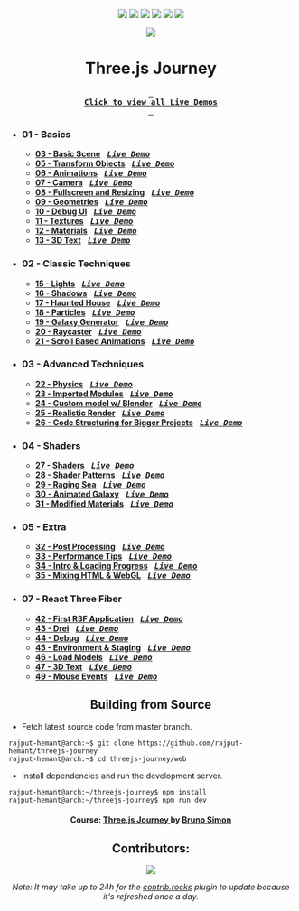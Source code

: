 <div align=center>

![][views] ![][stars] ![][forks] ![][issues] ![][license] ![][repo-size]

![][logo]

# Three.js Journey

**[<kbd> <br> **Click to view all Live Demos** <br> </kbd>][site]**

</div>

- ### 01 - Basics

  - [**03 - Basic Scene**][3c] &nbsp; **[<kbd>**_Live Demo_**</kbd>][3]**
  - [**05 - Transform Objects**][5c] &nbsp; **[<kbd>**_Live Demo_**</kbd>][5]**
  - [**06 - Animations**][6c] &nbsp; **[<kbd>**_Live Demo_**</kbd>][6]**
  - [**07 - Camera**][7c] &nbsp; **[<kbd>**_Live Demo_**</kbd>][7]**
  - [**08 - Fullscreen and Resizing**][8c] &nbsp; **[<kbd>**_Live Demo_**</kbd>][8]**
  - [**09 - Geometries**][9c] &nbsp; **[<kbd>**_Live Demo_**</kbd>][9]**
  - [**10 - Debug UI**][10c] &nbsp; **[<kbd>**_Live Demo_**</kbd>][10]**
  - [**11 - Textures**][11c] &nbsp; **[<kbd>**_Live Demo_**</kbd>][11]**
  - [**12 - Materials**][12c] &nbsp; **[<kbd>**_Live Demo_**</kbd>][12]**
  - [**13 - 3D Text**][13c] &nbsp; **[<kbd>**_Live Demo_**</kbd>][13]**

- ### 02 - Classic Techniques

  - [**15 - Lights**][15c] &nbsp; **[<kbd>**_Live Demo_**</kbd>][15]**
  - [**16 - Shadows**][16c] &nbsp; **[<kbd>**_Live Demo_**</kbd>][16]**
  - [**17 - Haunted House**][17c] &nbsp; **[<kbd>**_Live Demo_**</kbd>][17]**
  - [**18 - Particles**][18c] &nbsp; **[<kbd>**_Live Demo_**</kbd>][18]**
  - [**19 - Galaxy Generator**][19c] &nbsp; **[<kbd>**_Live Demo_**</kbd>][19]**
  - [**20 - Raycaster**][20c] &nbsp; **[<kbd>**_Live Demo_**</kbd>][20]**
  - [**21 - Scroll Based Animations**][21c] &nbsp; **[<kbd>**_Live Demo_**</kbd>][21]**

- ### 03 - Advanced Techniques

  - [**22 - Physics**][22c] &nbsp; **[<kbd>**_Live Demo_**</kbd>][22]**
  - [**23 - Imported Modules**][23c] &nbsp; **[<kbd>**_Live Demo_**</kbd>][23]**
  - [**24 - Custom model w/ Blender**][24c] &nbsp; **[<kbd>**_Live Demo_**</kbd>][24]**
  - [**25 - Realistic Render**][25c] &nbsp; **[<kbd>**_Live Demo_**</kbd>][25]**
  - [**26 - Code Structuring for Bigger Projects**][26c] &nbsp; **[<kbd>**_Live Demo_**</kbd>][26]**

- ### 04 - Shaders

  - [**27 - Shaders**][27c] &nbsp; **[<kbd>**_Live Demo_**</kbd>][27]**
  - [**28 - Shader Patterns**][28c] &nbsp; **[<kbd>**_Live Demo_**</kbd>][28]**
  - [**29 - Raging Sea**][29c] &nbsp; **[<kbd>**_Live Demo_**</kbd>][29]**
  - [**30 - Animated Galaxy**][30c] &nbsp; **[<kbd>**_Live Demo_**</kbd>][30]**
  - [**31 - Modified Materials**][31c] &nbsp; **[<kbd>**_Live Demo_**</kbd>][31]**

- ### 05 - Extra

  - [**32 - Post Processing**][32c] &nbsp; **[<kbd>**_Live Demo_**</kbd>][32]**
  - [**33 - Performance Tips**][33c] &nbsp; **[<kbd>**_Live Demo_**</kbd>][33]**
  - [**34 - Intro & Loading Progress**][34c] &nbsp; **[<kbd>**_Live Demo_**</kbd>][34]**
  - [**35 - Mixing HTML & WebGL**][35c] &nbsp; **[<kbd>**_Live Demo_**</kbd>][35]**

- ### 07 - React Three Fiber
  - [**42 - First R3F Application**][42c] &nbsp; **[<kbd>**_Live Demo_**</kbd>][42]**
  - [**43 - Drei**][43c] &nbsp; **[<kbd>**_Live Demo_**</kbd>][43]**
  - [**44 - Debug**][44c] &nbsp; **[<kbd>**_Live Demo_**</kbd>][44]**
  - [**45 - Environment & Staging**][45c] &nbsp; **[<kbd>**_Live Demo_**</kbd>][45]**
  - [**46 - Load Models**][46c] &nbsp; **[<kbd>**_Live Demo_**</kbd>][46]**
  - [**47 - 3D Text**][47c] &nbsp; **[<kbd>**_Live Demo_**</kbd>][47]**
  - [**49 - Mouse Events**][49c] &nbsp; **[<kbd>**_Live Demo_**</kbd>][49]**

<div align="center">

## Building from Source

</div>

- Fetch latest source code from master branch.

```console
rajput-hemant@arch:~$ git clone https://github.com/rajput-hemant/threejs-journey
rajput-hemant@arch:~$ cd threejs-journey/web
```

- Install dependencies and run the development server.

```console
rajput-hemant@arch:~/threejs-journey$ npm install
rajput-hemant@arch:~/threejs-journey$ npm run dev
```

<div align = center>

#### Course: [Three.js Journey ][course] by [Bruno Simon][bruno]

## Contributors:

[![][contributors]][contributors-graph]

_Note: It may take up to 24h for the [contrib.rocks][contrib-rocks] plugin to update because it's refreshed once a day._

</div>

<!----------------------------------{ Labels }--------------------------------->

[views]: https://komarev.com/ghpvc/?username=threejs-journey&label=view%20counter&color=red&style=flat
[repo-size]: https://img.shields.io/github/repo-size/rajput-hemant/threejs-journey
[issues]: https://img.shields.io/github/issues-raw/rajput-hemant/threejs-journey
[license]: https://img.shields.io/github/license/rajput-hemant/threejs-journey
[forks]: https://img.shields.io/github/forks/rajput-hemant/threejs-journey?style=flat
[stars]: https://img.shields.io/github/stars/rajput-hemant/threejs-journey
[contributors]: https://contrib.rocks/image?repo=rajput-hemant/threejs-journey&max=500
[contributors-graph]: https://github.com/rajput-hemant/threejs-journey/graphs/contributors
[contrib-rocks]: https://contrib.rocks/preview?repo=rajput-hemant%2Fthreejs-journey

<!------------------------------------{ src }----------------------------------->

[3c]: ../src/01-basics/03-basic-scene/
[5c]: ../src/01-basics/05-transform-objects/
[6c]: ../src/01-basics/06-animations/
[7c]: ../src/01-basics/07-camera/
[8c]: ../src/01-basics/08-fullscreen-and-resizing/
[9c]: ../src/01-basics/09-geometries/
[10c]: ../src/01-basics/10-debug-ui/
[11c]: ../src/01-basics/11-textures/
[12c]: ../src/01-basics/12-materials/
[13c]: ../src/01-basics/13-3d-text/
[15c]: ../src/02-classic-techniques/15-lights/
[16c]: ../src/02-classic-techniques/16-shadows/
[17c]: ../src/02-classic-techniques/17-haunted-house/
[18c]: ../src/02-classic-techniques/18-particles/
[19c]: ../src/02-classic-techniques/19-galaxy-generator/
[20c]: ../src/02-classic-techniques/20-raycaster/
[21c]: ../src/02-classic-techniques/21-scroll-based-animations/
[22c]: ../src/03-advanced-techniques/22-physics/
[23c]: ../src/03-advanced-techniques/23-imported-modules/
[24c]: ../src/03-advanced-techniques/24-custom-model-with-blender/
[25c]: ../src/03-advanced-techniques/25-realistic-render/
[26c]: ../src/03-advanced-techniques/26-code-structuring-for-bigger-projects/
[27c]: ../src/04-shaders/27-shaders/
[28c]: ../src/04-shaders/28-shader-patterns/
[29c]: ../src/04-shaders/29-raging-sea/
[30c]: ../src/04-shaders/30-animated-galaxy/
[31c]: ../src/04-shaders/31-modified-materials/
[32c]: ../src/05-extra/32-post-processing/
[33c]: ../src/05-extra/33-performance-tips/
[34c]: ../src/05-extra/34-intro-and-loading-progress/
[35c]: ../src/05-extra/35-mixing-html-and-webgl/
[42c]: ../src/07-react-three-fiber/42-first-r3f-application/
[43c]: ../src/07-react-three-fiber/43-drei/
[44c]: ../src/07-react-three-fiber/44-debug/
[45c]: ../src/07-react-three-fiber/45-environment-and-staging/
[46c]: ../src/07-react-three-fiber/46-load-models/
[47c]: ../src/07-react-three-fiber/47-3d-text/
[49c]: ../src/07-react-three-fiber/49-mouse-events/

<!-----------------------------------{ demos }---------------------------------->

[site]: https://threejs-journey-master.vercel.app
[3]: https://basics-threejs-journey.vercel.app
[5]: https://transform-objects-threejs-journey.vercel.app
[6]: https://animations-threejs-journey.vercel.app
[7]: https://camera-threejs-journey.vercel.app
[8]: https://fullscreen-and-resizing-threejs-journey.vercel.app
[9]: https://geometries-threejs-journey.vercel.app
[10]: https://debug-ui-threejs-journey.vercel.app
[11]: https://textures-threejs-journey.vercel.app
[12]: https://materials-threejs-journey.vercel.app
[13]: https://3d-text-threejs-journey.vercel.app
[15]: https://lights-threejs-journey.vercel.app
[16]: https://shadows-threejs-journey.vercel.app
[17]: https://haunted-house-threejs-journey.vercel.app
[18]: https://particles-threejs-journey.vercel.app
[19]: https://galaxy-generator-threejs-journey.vercel.app
[20]: https://raycaster-threejs-journey.vercel.app
[21]: https://scroll-based-animations-threejs-journey.vercel.app
[22]: https://physics-threejs-journey.vercel.app
[23]: https://imported-modules-threejs-journey.vercel.app
[24]: https://custom-model-with-blender-threejs-journey.vercel.app
[25]: https://realistic-render-threejs-journey.vercel.app
[26]: https://code-structuring-for-bigger-projects-threejs-journey.vercel.app
[27]: https://shaders-threejs-journey.vercel.app
[28]: https://shader-patterns-threejs-journey.vercel.app
[29]: https://raging-sea-threejs-journey.vercel.app
[30]: https://animated-galaxy-threejs-journey.vercel.app
[31]: https://modified-materials-threejs-journey.vercel.app
[32]: https://post-processing-threejs-journey.vercel.app
[33]: https://performance-tips-threejs-journey.vercel.app
[34]: https://intro-and-loading-progress-threejs-journey.vercel.app
[35]: https://mixing-html-and-webgl-threejs-journey.vercel.app
[42]: https://first-r3f-application-threejs-journey.vercel.app
[43]: https://drei-threejs-journey.vercel.app
[44]: https://debug-threejs-journey.vercel.app
[45]: https://environment-and-staging-threejs-journey.vercel.app
[46]: https://load-models-threejs-journey.vercel.app
[47]: https://r3f-3d-text-threejs-journey.vercel.app
[49]: https://mouse-events-threejs-journey.vercel.app

<!-----------------------------------{ Links }---------------------------------->

[course]: https://threejs-journey.com/
[bruno]: https://bruno-simon.com/
[logo]: ../assets/images/threejs.png
